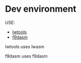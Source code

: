 # Dev environment

USE:

- [lwtools](http://www.lwtools.ca/)
- [f9dasm](https://github.com/Arakula/f9dasm)

lwtools uses lwasm

f9dasm uses f9dasm
